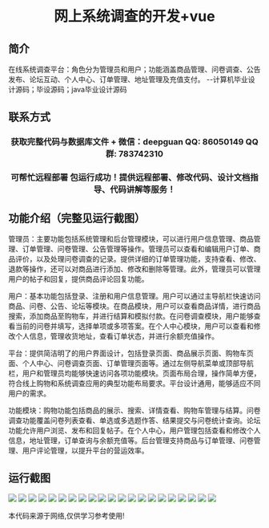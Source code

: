 <p><h1 align="center">网上系统调查的开发+vue</h1></p>

## 简介
在线系统调查平台：角色分为管理员和用户；功能涵盖商品管理、问卷调查、公告发布、论坛互动、个人中心、订单管理、地址管理及充值支付。    --计算机毕业设计源码；毕设源码；java毕业设计源码


## 联系方式
<p><h3 align="center">获取完整代码与数据库文件 + 微信：deepguan QQ: 86050149 QQ群: 783742310</h3></p>
<p><h3 align="center">可帮忙远程部署 包运行成功！提供远程部署、修改代码、设计文档指导、代码讲解等服务！</h3></p>

## 功能介绍（完整见运行截图）
管理员：主要功能包括系统管理和后台管理模块，可以进行用户信息管理、商品管理、订单管理、问卷管理、公告管理等操作。管理员可以查看和编辑用户订单、商品评价，以及处理问卷调查的记录。提供详细的订单管理功能，支持查看、修改、退款等操作，还可以对商品进行添加、修改和删除等管理。此外，管理员可以管理用户的帖子和回复，提供商品评论回复功能。

用户：基本功能包括登录、注册和用户信息管理。用户可以通过主导航栏快速访问商品、问卷、公告、论坛等模块。在商品模块，用户可以查看商品详情，进行商品搜索，添加商品至购物车，并进行结算和模拟付款。在问卷调查模块，用户能够查看当前的问卷并填写，选择单项或多项答案。在个人中心模块，用户可以查看和修改个人信息，管理收货地址，查看订单状态，并进行余额充值操作。

平台：提供简洁明了的用户界面设计，包括登录页面、商品展示页面、购物车页面、个人中心、问卷调查页面、订单管理页面等。通过左侧导航菜单或顶部导航栏，用户和管理员均能够快速访问各项功能模块。页面布局合理，操作简单方便，符合线上购物和系统调查应用的典型功能布局要求。平台设计通用，能够适应不同用户的需求。

功能模块：购物功能包括商品的展示、搜索、详情查看、购物车管理与结算。问卷调查功能覆盖问卷列表查看、单选或多选题作答、结果提交与问卷统计查询。论坛功能允许用户浏览、发布和回复帖子。在个人中心，用户管理包括查看和修改个人信息，地址管理，订单查询与余额充值等。后台管理支持商品与订单管理、问卷管理、用户评论管理，以提升平台的营运效率。


## 运行截图
![](https://bs-1329754181.cos.ap-shanghai.myqcloud.com/ssm/OnlineSystemSurveyDevelopment/img/001.jpg)
![](https://bs-1329754181.cos.ap-shanghai.myqcloud.com/ssm/OnlineSystemSurveyDevelopment/img/002.jpg)
![](https://bs-1329754181.cos.ap-shanghai.myqcloud.com/ssm/OnlineSystemSurveyDevelopment/img/003.jpg)
![](https://bs-1329754181.cos.ap-shanghai.myqcloud.com/ssm/OnlineSystemSurveyDevelopment/img/004.jpg)
![](https://bs-1329754181.cos.ap-shanghai.myqcloud.com/ssm/OnlineSystemSurveyDevelopment/img/005.jpg)
![](https://bs-1329754181.cos.ap-shanghai.myqcloud.com/ssm/OnlineSystemSurveyDevelopment/img/006.jpg)
![](https://bs-1329754181.cos.ap-shanghai.myqcloud.com/ssm/OnlineSystemSurveyDevelopment/img/007.jpg)
![](https://bs-1329754181.cos.ap-shanghai.myqcloud.com/ssm/OnlineSystemSurveyDevelopment/img/008.jpg)
![](https://bs-1329754181.cos.ap-shanghai.myqcloud.com/ssm/OnlineSystemSurveyDevelopment/img/009.jpg)
![](https://bs-1329754181.cos.ap-shanghai.myqcloud.com/ssm/OnlineSystemSurveyDevelopment/img/010.jpg)
![](https://bs-1329754181.cos.ap-shanghai.myqcloud.com/ssm/OnlineSystemSurveyDevelopment/img/011.jpg)
![](https://bs-1329754181.cos.ap-shanghai.myqcloud.com/ssm/OnlineSystemSurveyDevelopment/img/012.jpg)
![](https://bs-1329754181.cos.ap-shanghai.myqcloud.com/ssm/OnlineSystemSurveyDevelopment/img/013.jpg)
![](https://bs-1329754181.cos.ap-shanghai.myqcloud.com/ssm/OnlineSystemSurveyDevelopment/img/014.jpg)
![](https://bs-1329754181.cos.ap-shanghai.myqcloud.com/ssm/OnlineSystemSurveyDevelopment/img/015.jpg)
![](https://bs-1329754181.cos.ap-shanghai.myqcloud.com/ssm/OnlineSystemSurveyDevelopment/img/016.jpg)
![](https://bs-1329754181.cos.ap-shanghai.myqcloud.com/ssm/OnlineSystemSurveyDevelopment/img/017.jpg)
![](https://bs-1329754181.cos.ap-shanghai.myqcloud.com/ssm/OnlineSystemSurveyDevelopment/img/018.jpg)
![](https://bs-1329754181.cos.ap-shanghai.myqcloud.com/ssm/OnlineSystemSurveyDevelopment/img/019.jpg)
![](https://bs-1329754181.cos.ap-shanghai.myqcloud.com/ssm/OnlineSystemSurveyDevelopment/img/020.jpg)
![](https://bs-1329754181.cos.ap-shanghai.myqcloud.com/ssm/OnlineSystemSurveyDevelopment/img/021.jpg)

<p>本代码来源于网络,仅供学习参考使用!</p>
